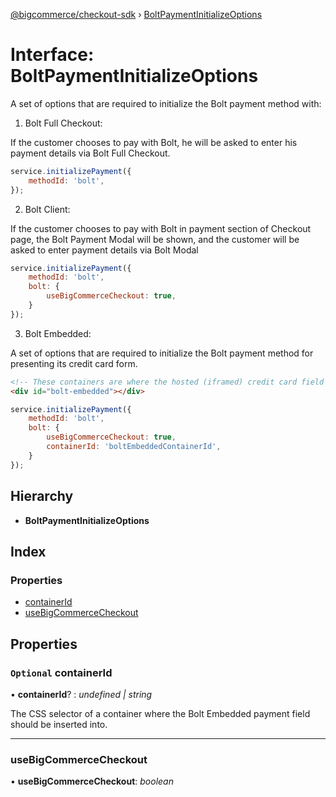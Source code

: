 [@bigcommerce/checkout-sdk](../README.md) › [BoltPaymentInitializeOptions](boltpaymentinitializeoptions.md)

# Interface: BoltPaymentInitializeOptions

A set of options that are required to initialize the Bolt payment method with:

1) Bolt Full Checkout:

If the customer chooses to pay with Bolt, he will be asked to
enter his payment details via Bolt Full Checkout.

```js
service.initializePayment({
    methodId: 'bolt',
});
```

2) Bolt Client:

If the customer chooses to pay with Bolt in payment section of Checkout page,
the Bolt Payment Modal will be shown, and the customer will be asked
to enter payment details via Bolt Modal

```js
service.initializePayment({
    methodId: 'bolt',
    bolt: {
        useBigCommerceCheckout: true,
    }
});
```

3) Bolt Embedded:

A set of options that are required to initialize the Bolt payment method
for presenting its credit card form.

```html
<!-- These containers are where the hosted (iframed) credit card field will be inserted -->
<div id="bolt-embedded"></div>
```

```js
service.initializePayment({
    methodId: 'bolt',
    bolt: {
        useBigCommerceCheckout: true,
        containerId: 'boltEmbeddedContainerId',
    }
});
```

## Hierarchy

* **BoltPaymentInitializeOptions**

## Index

### Properties

* [containerId](boltpaymentinitializeoptions.md#optional-containerid)
* [useBigCommerceCheckout](boltpaymentinitializeoptions.md#usebigcommercecheckout)

## Properties

### `Optional` containerId

• **containerId**? : *undefined | string*

The CSS selector of a container where the Bolt Embedded payment field should be inserted into.

___

###  useBigCommerceCheckout

• **useBigCommerceCheckout**: *boolean*
